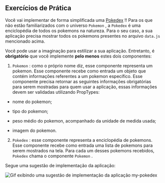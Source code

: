 ## Exercícios de Prática

Você vai implementar de forma simplificada uma [Pokedex](https://bulbapedia.bulbagarden.net/wiki/Pok%C3%A9dex) !! Para os que não estão familiarizados com o universo `Pokemon` , a `Pokedex` é uma enciclopédia de todos os pokemons na natureza. Para o seu caso, a sua aplicação precisa mostrar todos os pokemons presentes no arquivo `data.js` mencionado acima.

Você pode usar a imaginação para estilizar a sua aplicação. Entretanto, é **obrigatório** que você implemente **pelo menos** estes dois componentes:

  1. `Pokemon` : como o próprio nome diz, esse componente representa um pokemon. Esse componente recebe como entrada um objeto que contém informações referentes a um pokemon específico. Esse componente precisa retornar as seguintes informações obrigatórias para serem mostradas para quem usar a aplicação, essas informações devem ser validadas utilizando PropTypes:


 - nome do pokemon;

 - tipo do pokemon;

 - peso médio do pokemon, acompanhado da unidade de medida usada;

 - imagem do pokemon.

  2. `Pokedex` : esse componente representa a enciclopédia de pokemons. Esse componente recebe como entrada uma lista de pokemons para serem mostrados na tela. Para cada um desses pokemons recebidos, `Pokedex` chama o componente `Pokemon` .

Segue uma sugestão de implementação da aplicação:

![Gif exibindo uma sugestão de implementação da aplicação my-pokedex]("https://s3.us-east-2.amazonaws.com/assets.app.betrybe.com/front-end/react/components/my-pokedex-project-ea45ad91e83d132aa28598905106cbe2.gif")